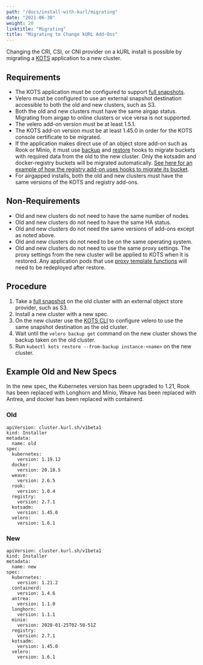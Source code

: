 ```yaml
---
path: "/docs/install-with-kurl/migrating"
date: "2021-06-30"
weight: 20
linktitle: "Migrating"
title: "Migrating to Change kURL Add-Ons"
---
```


Changing the CRI, CSI, or CNI provider on a kURL install is possible by migrating a [KOTS](https://kots.io/) application to a new cluster.

## Requirements

* The KOTS application must be configured to support [full snapshots](https://kots.io/kotsadm/snapshots/overview/#full-snapshots-recommended).
* Velero must be configured to use an external snapshot destination accessible to both the old and new clusters, such as S3.
* Both the old and new clusters must have the same airgap status. Migrating from airgap to online clusters or vice versa is not supported.
* The velero add-on version must be at least 1.5.1.
* The KOTS add-on version must be at least 1.45.0 in order for the KOTS console certificate to be migrated.
* If the application makes direct use of an object store add-on such as Rook or Minio, it must use [backup](https://velero.io/docs/v1.6/backup-hooks/) and [restore](https://velero.io/docs/v1.6/restore-hooks/) hooks to migrate buckets with required data from the old to the new cluster. Only the kotsadm and docker-registry buckets will be migrated automatically. [See here for an example of how the registry add-on uses hooks to migrate its bucket](https://github.com/replicatedhq/kURL/blob/v2021.06.30-0/addons/registry/2.7.1/tmpl-configmap-velero.yaml).
* For airgapped installs, both the old and new clusters must have the same versions of the KOTS and registry add-ons.

## Non-Requirements

* Old and new clusters do not need to have the same number of nodes.
* Old and new clusters do not need to have the same HA status.
* Old and new clusters do not need the same versions of add-ons except as noted above.
* Old and new clusters do not need to be on the same operating system.
* Old and new clusters do not need to use the same proxy settings. The proxy settings from the new cluster will be applied to KOTS when it is restored. Any application pods that use [proxy template functions](https://kots.io/reference/template-functions/static-context/#httpproxy) will need to be redeployed after restore.

## Procedure

1. Take a [full snapshot](https://kots.io/kotsadm/snapshots/overview/#full-snapshots-recommended) on the old cluster with an external object store provider, such as S3.
1. Install a new cluster with a new spec.
1. On the new cluster use the [KOTS CLI](https://kots.io/kots-cli/velero/) to configure velero to use the same snapshot destination as the old cluster.
1. Wait until the `velero backup get` command on the new cluster shows the backup taken on the old cluster.
1. Run `kubectl kots restore --from-backup instance-<name>` on the new cluster.

## Example Old and New Specs

In the new spec, the Kubernetes version has been upgraded to 1.21, Rook has been replaced with Longhorn and Minio, Weave has been replaced with Antrea, and docker has been replaced with containerd.

### Old

```
apiVersion: cluster.kurl.sh/v1beta1
kind: Installer
metadata:
  name: old
spec:
  kubernetes:
    version: 1.19.12
  docker:
    version: 20.10.5
  weave:
    version: 2.6.5
  rook:
    version: 1.0.4
  registry:
    version: 2.7.1
  kotsadm:
    version: 1.45.0
  velero:
    version: 1.6.1
```

### New

```
apiVersion: cluster.kurl.sh/v1beta1
kind: Installer
metadata:
  name: new
spec:
  kubernetes:
    version: 1.21.2
  containerd:
    version: 1.4.6
  antrea:
    version: 1.1.0
  longhorn:
    version: 1.1.1
  minio:
    version: 2020-01-25T02-50-51Z
  registry:
    version: 2.7.1
  kotsadm:
    version: 1.45.0
  velero:
    version: 1.6.1
```

